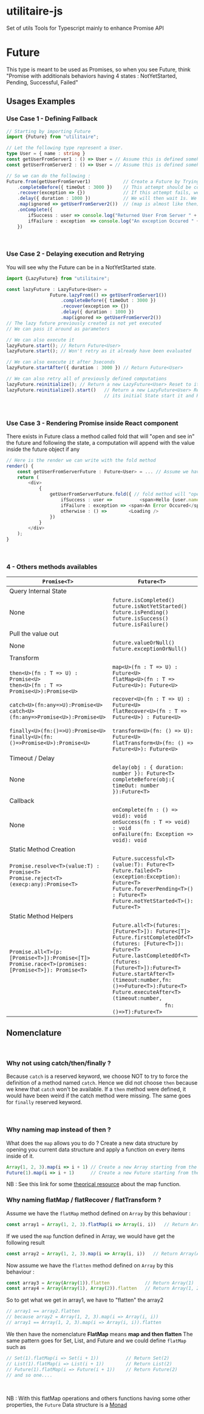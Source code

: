 # utilitaire-js
Set of utils Tools for Typescript mainly to enhance Promise API

# Future 
This type is meant to be used as Promises, so when you see Future<T>, think "Promise<T> with additionals behaviors having 4 states : NotYetStarted, Pending, Successful, Failed"

## Usages Examples 
### Use Case 1 - Defining Fallback
```typescript
// Starting by importing Future 
import {Future} from "utilitaire";

// Let the following type represent a User.
type User = { name : string }
const getUserFromServer1 : () => User = // Assume this is defined somehow long computation
const getUserFromServer2 : () => User = // Assume this is defined somehow long computation

// So we can do the following : 
Future.from(getUserFromServer1)            // Create a Future by Trying to get user from Server1. we have Future<User>
    .completeBefore({ timeOut : 3000 })    // This attempt should be completed before 3s get elapsed. we have Future<User>
    .recover(exception => {})              // If this attempt fails, we recover from failure ignoring the exception. now we have Future<void>
    .delay({ duration : 1000 })            // We will then wait 1s. We still have Future<void>
    .map(ignored => getUserFromServer2())  // (map is almost like then)  And we will try again to get user from Server2. Now we have Future<User>
    .onComplete({
        ifSuccess : user => console.log("Returned User From Server " + user.name), 
        ifFailure : exception  => console.log("An exception Occured " + exception.toString())
    })
```
<br>

### Use Case 2 - Delaying execution and Retrying
You will see why the Future can be in a NotYetStarted state.
```typescript
import {LazyFuture} from "utilitaire";

const lazyFuture : LazyFuture<User> = 
                Future.lazyFrom(() => getUserFromServer1())
                    .completeBefore({ timeOut : 3000 })
                    .recover(exception => {})
                    .delay({ duration : 1000 })
                    .map(ignored => getUserFromServer2())
// The lazy future previously created is not yet executed 
// We can pass it around as parameters

// We can also execute it 
lazyFuture.start(); // Return Future<User>
lazyFuture.start(); // Won't retry as it already have been evaluated

// We can also execute it after 3seconds
lazyFuture.startAfter({ duration : 3000 }) // Return Future<User>

// We can also retry all of previously defined computations
lazyFuture.reinitialize(); // Return a new LazyFuture<User> Reset to its initial State
lazyFuture.reinitialize().start()   // Return a new LazyFuture<User> Reset to 
                                    // its initial State start it and Return Future<User>

``` 

<br>

### Use Case 3 - Rendering Promise inside React component
There exists in Future class a method called fold that will "open and see in" the future and following the state, a computation will append with the value inside the future object if any 
```typescript jsx
// Here is the render we can write with the fold method 
render() {
    const getUserFromServerFuture : Future<User> = ... // Assume we have a future fetching the user from Server
    return (
        <div>
            {
                getUserFromServerFuture.fold({ // fold method will "open and see in" the future
                    ifSuccess : user => 	     <span>Hello {user.name}</span>,
                    ifFailure : exception => <span>An Error Occured</span>,
                    otherwise : () =>        <Loading />
                })
            }
        </div>
    ); 
} 
```

<br>

### 4 - Others methods availables

|                       ```Promise<T>```                                                                                                                                                                                                                                                | ```Future<T> ```                                                                                                                                                                                                                                                |
|---------------------------------------------------------------------------------------------------------------------------------------------------------------------------------------------------------------------------------------------------------------------------------|-----------------------------------------------------------------------------------------------------------------------------------------------------------------------------------------------------------------------------------------------------------|
| Query Internal State                  |
| None                                                                                                                                                                                                                                                      | ```future.isCompleted()``` <br>  ```future.isNotYetStarted()``` <br>  ```future.isPending()``` <br>  ```future.isSuccess()``` <br>  ```future.isFailure()``` |
| Pull the value out                    ||   
| None                                                                                                                                                                                                                                                      | ```future.valueOrNull()``` <br>  ```future.exceptionOrNull()```|
| Transform                             ||
| ```then<U>(fn : T => U) : Promise<U>```<br> ```then<U>(fn : T => Promise<U>):Promise<U>``` <br> <br> 	```catch<U>(fn:any=>U):Promise<U>``` <br>  ```catch<U>(fn:any=>Promise<U>):Promise<U>``` <br><br> ```finally<U>(fn:()=>U):Promise<U>``` <br>  ```finally<U>(fn:()=>Promise<U>):Promise<U>```  | ```map<U>(fn : T => U) : Future<U> ``` <br>  ```flatMap<U>(fn : T => Future<U>): Future<U>``` <br><br>   ```recover<U>(fn : T => U) : Future<U>``` <br>  ```flatRecover<U>(fn : T => Future<U>) : Future<U>``` <br><br>   ```transform<U>(fn: () => U): Future<U>``` <br>  ```flatTransform<U>(fn: () => Future<U>): Future<U>``` |
| Timeout / Delay                       ||
| None  | ```delay(obj : { duration: number }): Future<T>``` <br>  ```completeBefore(obj:{ timeOut: number }):Future<T>``` |
| Callback                              || 
| None | ```onComplete(fn : () => void): void ``` <br> ```onSuccess(fn : T => void) : void``` <br>  ```onFailure(fn: Exception => void): void```|
| Static Method Creation                ||
| ```Promise.resolve<T>(value:T) : Promise<T>```<br> ```Promise.reject<T>(execp:any):Promise<T>``` <br><br><br>  | ```Future.successful<T>(value:T): Future<T>```<br> ```Future.failed<T>(exception:Exception): Future<T>```<br> ```Future.foreverPending<T>() : Future<T>```<br> ```Future.notYetStarted<T>(): Future<T>```                                                                                                                                                                  |
| Static Method Helpers                 ||
|  ```Promise.all<T>(p:[Promise<T>]):Promise<[T]>```<br> ```Promise.race<T>(promises:[Promise<T>]): Promise<T>``` <br> <br> <br>  | ```Future.all<T>(futures: [Future<T>]): Future<[T]>```<br> ```Future.firstCompletedOf<T>(futures: [Future<T>]): Future<T>```<br> ```Future.lastCompletedOf<T>(futures:[Future<T>]):Future<T>```<br> ```Future.startAfter<T>(timeout:number,fn:()=>Future<T>):Future<T>```<br> ```Future.executeAfter<T>(timeout:number,```  <br> &nbsp; &nbsp; &nbsp; &nbsp; &nbsp; &nbsp; &nbsp; &nbsp; &nbsp; &nbsp; &nbsp; &nbsp; &nbsp; &nbsp; &nbsp; &nbsp; ```fn:()=>T):Future<T>``` |

 
## Nomenclature  
<br>

### Why not using catch/then/finally ?
Because `catch` is a reserved keyword, we choose NOT to try to force the definition of a method named `catch`. 
Hence we did not choose `then` because we knew that `catch` won't be available. If a `then` method were defined, it would have been weird if
the catch method were missing. The same goes for ``finally`` reserved keyword.

<br>

### Why naming map instead of then ?
What does the `map` allows you to do ? 
Create a new data structure by opening you current data structure and apply a function on every items inside of it.
```typescript 
Array(1, 2, 3).map(i => i + 1) // Create a new Array starting from the current Array and applying a function to every elements inside of it 
Future(1).map(i => i + 1)      // Create a new Future starting from the current Future and applying a function to every elements inside of it 
```
NB : See this link for some [theorical resource](https://en.wikipedia.org/wiki/Map_(higher-order_function))
about the map function.
<br>

### Why naming flatMap / flatRecover / flatTransform ?
Assume we have the `flatMap` method defined on `Array` by this behaviour : 
```typescript 
const array1 = Array(1, 2, 3).flatMap(i => Array(i, i))   // Return Array(1, 1, 2, 2, 3, 3)
```
If we used the `map` function defined in Array, we would have get the following result
```typescript 
const array2 = Array(1, 2, 3).map(i => Array(i, i))   // Return Array(Array(1, 1), Array(2, 2), Array(3, 3)) 
```
Now assume we have the `flatten` method defined on `Array` by this behaviour : 
```typescript 
const array3 = Array(Array(1)).flatten             // Return Array(1)
const array4 = Array(Array(1), Array(2)).flatten   // Return Array(1, 2)
```
So to get what we get in array1, we have to "flatten" the array2
```typescript 
// array1 == array2.flatten 
// because array2 = Array(1, 2, 3).map(i => Array(i, i)) 
// array1 == Array(1, 2, 3).map(i => Array(i, i)).flatten 
```
We then have the nomenclature **FlatMap**  means **map and then flatten**
The same pattern goes for Set, List, and Future and we could define `flatMap` such as 
```typescript 
// Set(1).flatMap(i => Set(i + 1))          // Return Set(2)
// List(1).flatMap(i => List(i + 1))        // Return List(2)
// Future(1).flatMap(i => Future(i + 1))    // Return Future(2)
// and so one....
```
<br> 

NB : With this flatMap operations and others functions having some other properties, the `Future` Data structure is a [Monad](https://en.wikipedia.org/wiki/Monad_(functional_programming))

<br>
